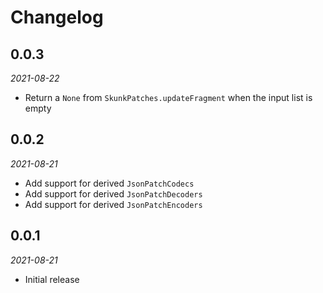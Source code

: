 # Changelog

## 0.0.3

_2021-08-22_

 * Return a `None` from `SkunkPatches.updateFragment` when the input list is empty

## 0.0.2

_2021-08-21_

 * Add support for derived `JsonPatchCodecs`
 * Add support for derived `JsonPatchDecoders`
 * Add support for derived `JsonPatchEncoders`

## 0.0.1

_2021-08-21_

 * Initial release